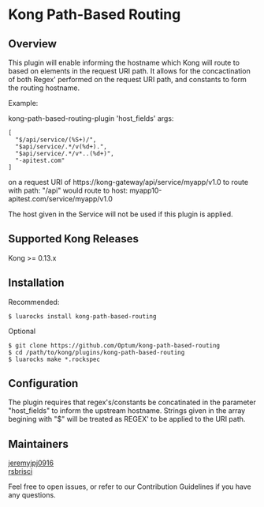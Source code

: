 # Kong Path-Based Routing
## Overview
This plugin will enable informing the hostname which Kong will route to based on elements in the request URI path. It allows for the concactination of both Regex' performed on the request URI path, and constants to form the routing hostname. 

Example:

kong-path-based-routing-plugin 'host_fields' args: 
```
[
  "$/api/service/(%S+)/",
  "$api/service/.*/v(%d+).",
  "$api/service/.*/v*..(%d+)",
  "-apitest.com"
]
```
on a request URI of https://kong-gateway/api/service/myapp/v1.0
to route with path: "/api"
would route to host:
myapp10-apitest.com/service/myapp/v1.0

The host given in the Service will not be used if this plugin is applied.

## Supported Kong Releases
Kong >= 0.13.x 

## Installation
Recommended:
```
$ luarocks install kong-path-based-routing
```

Optional
```
$ git clone https://github.com/Optum/kong-path-based-routing
$ cd /path/to/kong/plugins/kong-path-based-routing
$ luarocks make *.rockspec
```

## Configuration
The plugin requires that regex's/constants be concatinated in the parameter "host_fields" to inform the upstream hostname.
Strings given in the array begining with "$" will be treated as REGEX' to be applied to the URI path.

## Maintainers
[jeremyjpj0916](https://github.com/jeremyjpj0916)  
[rsbrisci](https://github.com/rsbrisci)  

Feel free to open issues, or refer to our Contribution Guidelines if you have any questions.
